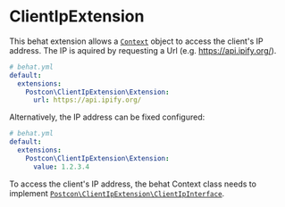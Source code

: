 # ClientIpExtension

This behat extension allows a [`Context`](https://github.com/Behat/Behat/blob/master/src/Behat/Behat/Context/Context.php) object to access the client's IP address. The IP is aquired by requesting a Url (e.g. https://api.ipify.org/).

```yaml
# behat.yml
default:
  extensions:
    Postcon\ClientIpExtension\Extension:
      url: https://api.ipify.org/
```

Alternatively, the IP address can be fixed configured:
```yaml
# behat.yml
default:
  extensions:
    Postcon\ClientIpExtension\Extension:
      value: 1.2.3.4
```

To access the client's IP address, the behat Context class needs to implement [`Postcon\ClientIpExtension\ClientIpInterface`](lib/ClientIpInterface).
